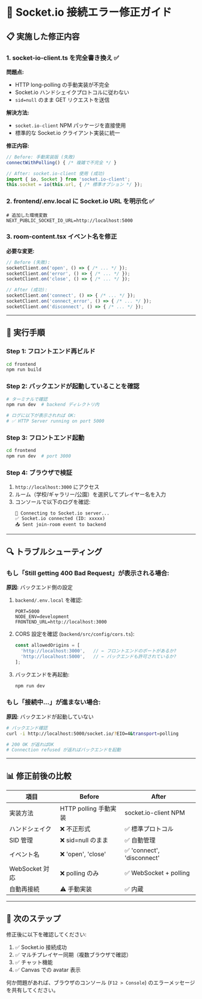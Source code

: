 # 🔧 Socket.io 接続エラー修正ガイド

## 📋 実施した修正内容

### 1. **socket-io-client.ts を完全書き換え** ✅

**問題点:**
- HTTP long-polling の手動実装が不完全
- Socket.io ハンドシェイクプロトコルに従わない
- `sid=null` のまま GET リクエストを送信

**解決方法:**
- `socket.io-client` NPM パッケージを直接使用
- 標準的な Socket.io クライアント実装に統一

**修正内容:**
```typescript
// Before: 手動実装版 (失敗)
connectWithPolling() { /* 複雑で不完全 */ }

// After: socket.io-client 使用 (成功)
import { io, Socket } from 'socket.io-client';
this.socket = io(this.url, { /* 標準オプション */ });
```

### 2. **frontend/.env.local に Socket.io URL を明示化** ✅

```env
# 追加した環境変数
NEXT_PUBLIC_SOCKET_IO_URL=http://localhost:5000
```

### 3. **room-content.tsx イベント名を修正**

**必要な変更:**
```typescript
// Before (失敗):
socketClient.on('open', () => { /* ... */ });
socketClient.on('error', () => { /* ... */ });
socketClient.on('close', () => { /* ... */ });

// After (成功):
socketClient.on('connect', () => { /* ... */ });
socketClient.on('connect_error', () => { /* ... */ });
socketClient.on('disconnect', () => { /* ... */ });
```

---

## 🚀 実行手順

### Step 1: フロントエンド再ビルド

```bash
cd frontend
npm run build
```

### Step 2: バックエンドが起動していることを確認

```bash
# ターミナルで確認
npm run dev  # backend ディレクトリ内

# ログに以下が表示されれば OK:
# ✅ HTTP Server running on port 5000
```

### Step 3: フロントエンド起動

```bash
cd frontend
npm run dev  # port 3000
```

### Step 4: ブラウザで検証

1. `http://localhost:3000` にアクセス
2. ルーム（学校/ギャラリー/公園）を選択してプレイヤー名を入力
3. コンソールで以下のログを確認:
   ```
   📡 Connecting to Socket.io server...
   ✅ Socket.io connected (ID: xxxxx)
   📤 Sent join-room event to backend
   ```

---

## 🔍 トラブルシューティング

### もし「Still getting 400 Bad Request」が表示される場合:

**原因:** バックエンド側の設定

1. `backend/.env.local` を確認:
   ```env
   PORT=5000
   NODE_ENV=development
   FRONTEND_URL=http://localhost:3000
   ```

2. CORS 設定を確認 (`backend/src/config/cors.ts`):
   ```typescript
   const allowedOrigins = [
     'http://localhost:3000',   // ← フロントエンドのポートがあるか?
     'http://localhost:5000',   // ← バックエンドも許可されているか?
   ];
   ```

3. バックエンドを再起動:
   ```bash
   npm run dev
   ```

### もし「接続中...」が進まない場合:

**原因:** バックエンドが起動していない

```bash
# バックエンド確認
curl -i http://localhost:5000/socket.io/?EIO=4&transport=polling

# 200 OK が返ればOK
# Connection refused が返ればバックエンドを起動
```

---

## 📊 修正前後の比較

| 項目 | Before | After |
|------|--------|-------|
| 実装方法 | HTTP polling 手動実装 | socket.io-client NPM |
| ハンドシェイク | ❌ 不正形式 | ✅ 標準プロトコル |
| SID 管理 | ❌ sid=null のまま | ✅ 自動管理 |
| イベント名 | ❌ 'open', 'close' | ✅ 'connect', 'disconnect' |
| WebSocket 対応 | ❌ polling のみ | ✅ WebSocket + polling |
| 自動再接続 | ⚠️ 手動実装 | ✅ 内蔵 |

---

## 🎯 次のステップ

修正後に以下を確認してください:

1. ✅ Socket.io 接続成功
2. ✅ マルチプレイヤー同期（複数ブラウザで確認）
3. ✅ チャット機能
4. ✅ Canvas での avatar 表示

何か問題があれば、ブラウザのコンソール (`F12 > Console`) のエラーメッセージを共有してください。
